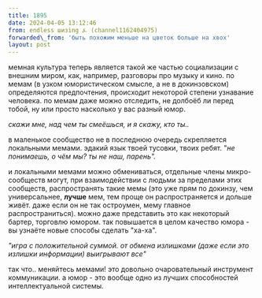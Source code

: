 ```yaml
---
title: 1895
date: 2024-04-05 13:12:46
from: endless шизing ⍼ (channel1162404975)
forwarded\_from: 'быть похожим меньше на цветок больше на хвох'
layout: post
---
```


мемная культура теперь является такой же частью социализации с внешним миром, как, например, разговоры про музыку и кино. по мемам (в узком юмористическом смысле, а не в докинзовском) определяются предпочтения, происходит некоторой степени узнавание человека. по мемам даже можно отследить, не долбоёб ли перед тобой, ну или просто насколько у вас разный юмор. 

*скажи мне, над чем ты смеёшься, и я скажу, кто ты..*

в маленькое сообщество не в последнюю очередь скрепляется локальными мемами. эдакий язык твоей тусовки, твоих ребят.
"*не понимаешь, о чём мы? ты не наш, парень".*

и локальными мемами можно обмениваться, отдельные члены микро-сообществ могут, при взаимодействии с людьми за пределами этих сообществ, распространять такие мемы (это уже прям по докинзу, чем универсальнее, **лучше** мем, тем проще он распространяется и дольше живёт. даже если он не так остроумен, мему главное распространиться). можно даже представить это как некоторый бартер, торговлю юмором. так повышается в целом качество юмора - вы узнаёте новые способы сделать "ха-ха".

*"игра с положительной суммой. от обмена излишками (даже если это излишки информации) выигрывают все"*

так что.. меняйтесь мемами! это довольно очаровательный инструмент коммуникации. а юмор - это вообще одно из лучших способностей интеллектуальной системы.
